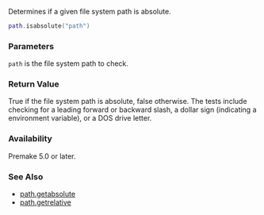 Determines if a given file system path is absolute.

```lua
path.isabsolute("path")
```

### Parameters ###

`path` is the file system path to check.

### Return Value ###

True if the file system path is absolute, false otherwise. The tests include checking for a leading forward or backward slash, a dollar sign (indicating a environment variable), or a DOS drive letter.

### Availability ###

Premake 5.0 or later.

### See Also ###

* [path.getabsolute](path.getabsolute.md)
* [path.getrelative](path.getrelative.md)
